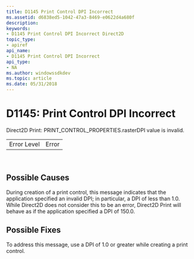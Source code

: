 ```yaml
---
title: D1145 Print Control DPI Incorrect
ms.assetid: d6838ed5-1042-47a3-8469-e0622d4a680f
description: 
keywords:
- D1145 Print Control DPI Incorrect Direct2D
topic_type:
- apiref
api_name:
- D1145 Print Control DPI Incorrect
api_type:
- NA
ms.author: windowssdkdev
ms.topic: article
ms.date: 05/31/2018
---
```


# D1145: Print Control DPI Incorrect

Direct2D Print: PRINT\_CONTROL\_PROPERTIES.rasterDPI value is invalid.



|             |       |
|-------------|-------|
| Error Level | Error |



 

## Possible Causes

During creation of a print control, this message indicates that the application specified an invalid DPI; in particular, a DPI of less than 1.0. While Direct2D does not consider this to be an error, Direct2D Print will behave as if the application specified a DPI of 150.0.

## Possible Fixes

To address this message, use a DPI of 1.0 or greater while creating a print control.

 

 




